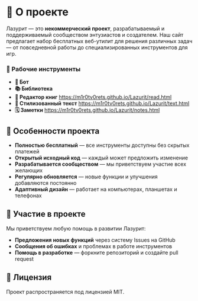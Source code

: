 # 📝 О проекте

Лазурит — это **некоммерческий проект**, разрабатываемый и поддерживаемый сообществом энтузиастов и создателем. Наш сайт предлагает набор бесплатных веб-утилит для решения различных задач — от повседневной работы до специализированных инструментов для игр.

### 🔧 Рабочие инструменты

- **🤖 Бот**
- **📚 Библиотека**
- **📝 Редактор книг** https://m1r0tv0rets.github.io/Lazurit/read.html
- **📃 Стилизованный** **текст** https://m1r0tv0rets.github.io/Lazurit/text.html
- **🗓 Заметки** https://m1r0tv0rets.github.io/Lazurit/notes.html 

## 🌟 Особенности проекта

- **Полностью бесплатный** — все инструменты доступны без скрытых платежей
- **Открытый исходный код** — каждый может предложить изменение
- **Разрабатывается сообществом** — мы приветствуем участие всех желающих
- **Регулярно обновляется** — новые функции и улучшения добавляются постоянно
- **Адаптивный дизайн** — работает на компьютерах, планшетах и телефонах

## 🤝 Участие в проекте

Мы приветствуем любую помощь в развитии Лазурит:

- **Предложения новых функций** через систему Issues на GitHub
- **Сообщения об ошибках** и проблемах в работе инструментов
- **Помощь в разработке** — форкните репозиторий и создайте pull request

## 📜 Лицензия

Проект распространяется под лицензией MIT.
